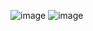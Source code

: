 ![image](https://github.com/user-attachments/assets/fac38d47-6c0a-4ddd-b8b5-e64e8b515ca4)
![image](https://github.com/user-attachments/assets/2a2a1192-134d-46e1-adf7-e3776eb995af)
